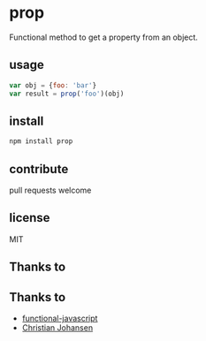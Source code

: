 # prop

Functional method to get a property from an object.

## usage

``` javascript
var obj = {foo: 'bar'}
var result = prop('foo')(obj)
```
## install

``` sh
npm install prop
```

## contribute

pull requests welcome

## license

MIT

## Thanks to

## Thanks to

- [functional-javascript](https://github.com/osteele/functional-javascript)
- [Christian Johansen](https://twitter.com/#!/cjno)

